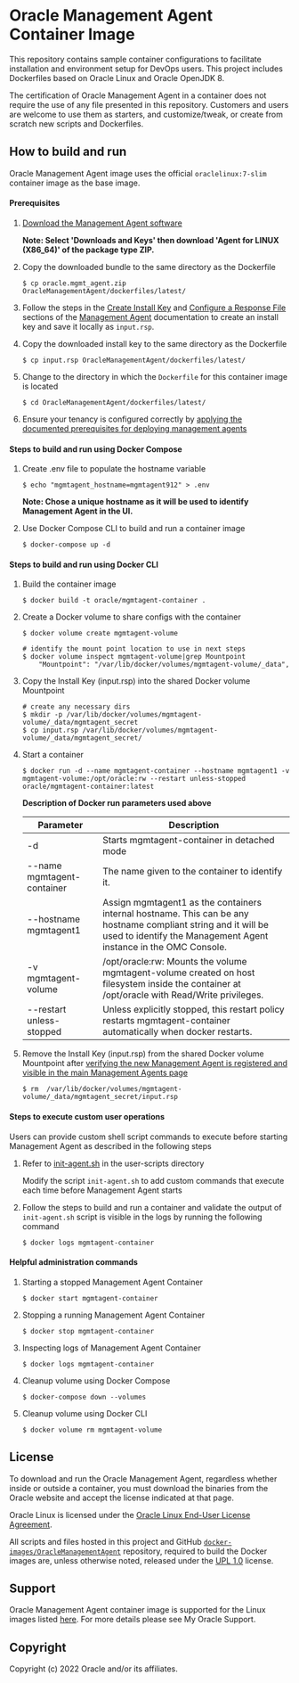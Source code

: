 # Oracle Management Agent Container Image
This repository contains sample container configurations to facilitate installation and environment setup for DevOps users. This project includes Dockerfiles based on Oracle Linux and Oracle OpenJDK 8.

The certification of Oracle Management Agent in a container does not require the use of any file presented in this
repository. Customers and users are welcome to use them as starters, and customize/tweak, or create
from scratch new scripts and Dockerfiles.


## How to build and run

Oracle Management Agent image uses the official `oraclelinux:7-slim` container image as the base image.

#### Prerequisites

1. [Download the Management Agent software](https://cloud.oracle.com/macs)

    **Note: Select 'Downloads and Keys' then download 'Agent for LINUX (X86_64)' of the package type ZIP.**

1. Copy the downloaded bundle to the same directory as the Dockerfile

    ```shell
    $ cp oracle.mgmt_agent.zip OracleManagementAgent/dockerfiles/latest/
    ```

1. Follow the steps in the [Create Install Key](https://docs.oracle.com/en-us/iaas/management-agents/doc/management-agents-administration-tasks.html#GUID-C841426A-2C32-4630-97B6-DF11F05D5712) and [Configure a Response File](https://docs.oracle.com/en-us/iaas/management-agents/doc/install-management-agent-chapter.html#GUID-5D20D4A7-616C-49EC-A994-DA383D172486) sections of the [Management Agent](https://docs.oracle.com/en-us/iaas/management-agents/index.html) documentation to create an install key and save it locally as `input.rsp`.

1. Copy the downloaded install key to the same directory as the Dockerfile

    ```shell
    $ cp input.rsp OracleManagementAgent/dockerfiles/latest/
    ```

1. Change to the directory in which the `Dockerfile` for this container image is located

    ```shell
    $ cd OracleManagementAgent/dockerfiles/latest/
    ```

1. Ensure your tenancy is configured correctly by [applying the documented prerequisites for deploying management agents](https://docs.oracle.com/en-us/iaas/management-agents/doc/perform-prerequisites-deploying-management-agents.html)

#### Steps to build and run using Docker Compose

1. Create .env file to populate the hostname variable
    ```shell
    $ echo "mgmtagent_hostname=mgmtagent912" > .env
    ```
    **Note: Chose a unique hostname as it will be used to identify Management Agent in the UI.**

1. Use Docker Compose CLI to build and run a container image

    ```shell
    $ docker-compose up -d
    ```

#### Steps to build and run using Docker CLI 

1. Build the container image

    ```shell
    $ docker build -t oracle/mgmtagent-container .
    ```

1. Create a Docker volume to share configs with the container

    ```shell
    $ docker volume create mgmtagent-volume

    # identify the mount point location to use in next steps
    $ docker volume inspect mgmtagent-volume|grep Mountpoint
        "Mountpoint": "/var/lib/docker/volumes/mgmtagent-volume/_data",
    ```

1. Copy the Install Key (input.rsp) into the shared Docker volume Mountpoint

    ```shell
    # create any necessary dirs
    $ mkdir -p /var/lib/docker/volumes/mgmtagent-volume/_data/mgmtagent_secret
    $ cp input.rsp /var/lib/docker/volumes/mgmtagent-volume/_data/mgmtagent_secret/
    ```

1. Start a container

    ```shell
    $ docker run -d --name mgmtagent-container --hostname mgmtagent1 -v mgmtagent-volume:/opt/oracle:rw --restart unless-stopped oracle/mgmtagent-container:latest
    ```

    **Description of Docker run parameters used above**
    <!-- markdownlint-disable MD033 -->
    | Parameter | Description |
    | --------- | ----------- |
    | -d | Starts mgmtagent-container in detached mode |
    | --name mgmtagent-container | The name given to the container to identify it. |
    | --hostname mgmtagent1 | Assign mgmtagent1 as the containers internal hostname. This can be any hostname compliant string and it will be used to identify the Management Agent instance in the OMC Console. |
    | -v mgmtagent-volume | /opt/oracle:rw: Mounts the volume mgmtagent-volume created on host filesystem inside the container at /opt/oracle with Read/Write privileges. |
    | --restart unless-stopped | Unless explicitly stopped, this restart policy restarts mgmtagent-container automatically when docker restarts. |
    <!-- markdownlint-enable MD033 -->

1. Remove the Install Key (input.rsp) from the shared Docker volume Mountpoint after [verifying the new Management Agent is registered and visible in the main Management Agents page](https://docs.oracle.com/en-us/iaas/management-agents/doc/install-management-agent-chapter.html#GUID-46BE5661-012E-4557-B679-6456DBBEAA4A)

    ```shell
    $ rm  /var/lib/docker/volumes/mgmtagent-volume/_data/mgmtagent_secret/input.rsp
    ```

#### Steps to execute custom user operations

Users can provide custom shell script commands to execute before starting Management Agent as described in the following steps

1. Refer to [init-agent.sh](dockerfiles/latest/user-scripts/init-agent.sh) in the user-scripts directory

    Modify the script `init-agent.sh` to add custom commands that execute each time before Management Agent starts

1. Follow the steps to build and run a container and validate the output of `init-agent.sh` script is visible in the logs by running the following command

    ```shell
    $ docker logs mgmtagent-container
    ```

#### Helpful administration commands

1. Starting a stopped Management Agent Container

    ```shell
    $ docker start mgmtagent-container
    ```

1. Stopping a running Management Agent Container

    ```shell
    $ docker stop mgmtagent-container
    ```

1. Inspecting logs of Management Agent Container

    ```shell
    $ docker logs mgmtagent-container
    ```

1. Cleanup volume using Docker Compose

    ```shell
    $ docker-compose down --volumes
    ```

1. Cleanup volume using Docker CLI

    ```shell
    $ docker volume rm mgmtagent-volume
    ```

## License
To download and run the Oracle Management Agent, regardless whether inside or outside a container, you must download the binaries from the Oracle website and accept the license indicated at that page.

Oracle Linux is licensed under the [Oracle Linux End-User License Agreement](https://oss.oracle.com/ol/EULA).

All scripts and files hosted in this project and GitHub [`docker-images/OracleManagementAgent`](./) repository, required to build the Docker images are, unless otherwise noted, released under the [UPL 1.0](https://oss.oracle.com/licenses/upl/) license.

## Support
Oracle Management Agent container image is supported for the Linux images listed [here](https://docs.oracle.com/en-us/iaas/management-agents/doc/perform-prerequisites-deploying-management-agents.html#GUID-BC5862F0-3E68-4096-B18E-C4462BC76271). For more details please see My Oracle Support.

## Copyright
Copyright (c) 2022 Oracle and/or its affiliates.
